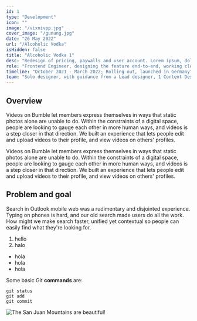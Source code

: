 ```yaml
---
id: 1
type: "Development"
icon: ""
image: "/vixnivpp.jpg"
cover_image: "/gunung.jpg"
date: "26 May 2022"
url: "/Alcoholic Vodka"
isHidden: false
title: "Alcoholic Vodka 1"
desc: "Redesign of pricing, paywalls and user account. Lorem ipsum, dolor sit amet consectetur adipisicing elit. Dolorem, placeat"
role: "Frontend Engineer, designing the feature end-to-end, working closely with engineering to craft video experiences in detail."
timeline: "October 2021 - March 2022; Rolling out, launched in Germany"
team: "Solo designer, with guidance from a Lead designer, 1 Content Designer, 1 Product Manager, 7+ engineers."
---
```


## Overview

Videos on Bumble let members express themselves in ways that static photos alone are unable to do. Within the constraints of a digital space, people are looking to gauge each other in more human ways, and videos is a step closer in that direction. We built an experience that lets people edit and upload videos to their profile, and view videos on others' profiles.

Videos on Bumble let members express themselves in ways that static photos alone are unable to do. Within the constraints of a digital space, people are looking to gauge each other in more human ways, and videos is a step closer in that direction. We built an experience that lets people edit and upload videos to their profile, and view videos on others' profiles.

## Problem and goal

Search in Outlook mobile web was a rudimentary and disjointed experience. Typing on phones is hard, and our old search made users do all the work. How might we make search faster, unified yet contextual so people can easily find what they're looking for.

1. hello
2. halo

- hola
- hola
- hola

Some basic Git **commands** are:
```
git status
git add
git commit
```

![The San Juan Mountains are beautiful!](/gunung.jpg "San Juan Mountains")
